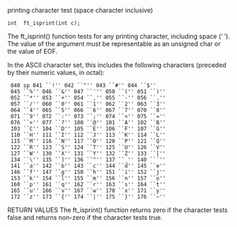 printing character test (space character inclusive)

`int  ft_isprint(int c);`

The ft_isprint() function tests for any printing character, including space (‘ ’).  The value of the argument must be representable as an unsigned char or the value of EOF.

In the ASCII character set, this includes the following characters (preceded by their numeric values, in octal):

     040 sp 041 ``!'' 042 ``"'' 043 ``#'' 044 ``$''
     045 ``%'' 046 ``&'' 047 ``''' 050 ``('' 051 ``)''
     052 ``*'' 053 ``+'' 054 ``,'' 055 ``-'' 056 ``.''
     057 ``/'' 060 ``0'' 061 ``1'' 062 ``2'' 063 ``3''
     064 ``4'' 065 ``5'' 066 ``6'' 067 ``7'' 070 ``8''
     071 ``9'' 072 ``:'' 073 ``;'' 074 ``<'' 075 ``=''
     076 ``>'' 077 ``?'' 100 ``@'' 101 ``A'' 102 ``B''
     103 ``C'' 104 ``D'' 105 ``E'' 106 ``F'' 107 ``G''
     110 ``H'' 111 ``I'' 112 ``J'' 113 ``K'' 114 ``L''
     115 ``M'' 116 ``N'' 117 ``O'' 120 ``P'' 121 ``Q''
     122 ``R'' 123 ``S'' 124 ``T'' 125 ``U'' 126 ``V''
     127 ``W'' 130 ``X'' 131 ``Y'' 132 ``Z'' 133 ``[''
     134 ``\'' 135 ``]'' 136 ``^'' 137 ``_'' 140 ```''
     141 ``a'' 142 ``b'' 143 ``c'' 144 ``d'' 145 ``e''
     146 ``f'' 147 ``g'' 150 ``h'' 151 ``i'' 152 ``j''
     153 ``k'' 154 ``l'' 155 ``m'' 156 ``n'' 157 ``o''
     160 ``p'' 161 ``q'' 162 ``r'' 163 ``s'' 164 ``t''
     165 ``u'' 166 ``v'' 167 ``w'' 170 ``x'' 171 ``y''
     172 ``z'' 173 ``{'' 174 ``|'' 175 ``}'' 176 ``~''

RETURN VALUES
     The ft_isprint() function returns zero if the character tests false and returns non-zero if the character tests true.